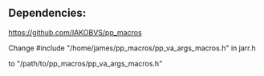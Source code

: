 ## Dependencies:
<https://github.com/IAKOBVS/pp_macros>

Change #include "/home/james/pp_macros/pp_va_args_macros.h" in jarr.h

to "/path/to/pp_macros/pp_va_args_macros.h"
